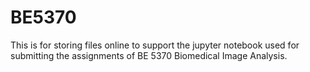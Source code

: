 # BE5370
This is for storing files online to support the jupyter notebook used for submitting the assignments of BE 5370 Biomedical Image Analysis.
